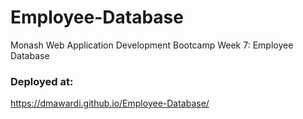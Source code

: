 # Employee-Database
Monash Web Application Development Bootcamp Week 7: Employee Database

### Deployed at:
https://dmawardi.github.io/Employee-Database/

